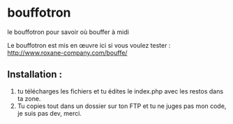 # bouffotron
le bouffotron pour savoir où bouffer à midi

Le bouffotron est mis en œuvre ici si vous voulez tester : http://www.roxane-company.com/bouffe/

Installation :
---
1. tu télécharges les fichiers et tu édites le index.php avec les restos dans ta zone.
2. Tu copies tout dans un dossier sur ton FTP et tu ne juges pas mon code, je suis pas dev, merci.
